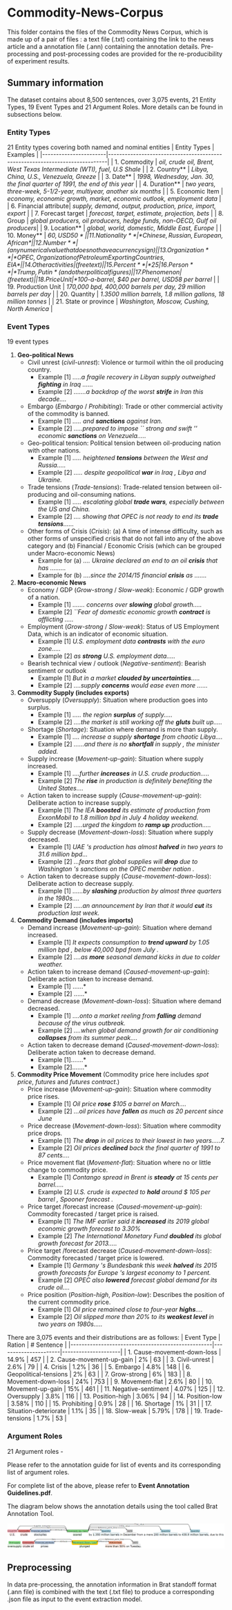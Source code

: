 # Commodity-News-Corpus

This folder contains the files of the Commodity News Corpus, which is made up of a pair of files : a text file (.txt) containing the link to the news article and a annotation file (.ann) containing the annotation details. Pre-processing and post-processing codes are provided for the re-producibility of experiment results.

## Summary information
The dataset contains about 8,500 sentences, over 3,075 events, 21 Entity Types, 19 Event Types and 21 Argument Roles. More details can be found in subsections below.

### Entity Types
21 Entity types covering both named and nominal entities
  |      Entity Types     |                                  Examples                                   |
  |-----------------------|-----------------------------------------------------------------------------|
  | 1. Commodity          | *oil, crude oil, Brent, West Texas Intermediate (WTI), fuel, U.S Shale*     | 
  | 2. Country**          | *Libya, China, U.S., Venezuela, Greeze*                                     |
  | 3. Date**             | *1998, Wednesday, Jan. 30, the final quarter of 1991, the end of this year* |
  | 4. Duration**         | *two years, three-week, 5-1/2-year, multiyear, another six months*          |
  | 5. Economic Item      | *economy, economic growth, market, economic outlook, employment data*       |
  | 6. Financial attribute| *supply, demand, output, production, price, import, export*                 |
  | 7. Forecast target    | *forecast, target, estimate, projection, bets*                              |
  | 8. Group              | *global producers, oil producers, hedge funds, non-OECD, Gulf oil producers*|
  | 9. Location**         | *global, world, domestic, Middle East, Europe*                              |
  | 10. Money**           | *$60, USD 50*                                                               |
  | 11. Nationality**     | *Chinese, Russian, European, African*                                       |
  | 12. Number**          | (any numerical value that does not have a currency sign)                    |
  | 13. Organization**    | *OPEC, Organization of Petroleum Exporting Countries, EIA*                  |
  | 14. Other activities  | (free text)                                                                 |
  | 15. Percent**         | *25%, 1.4 percent*                                                          |
  | 16. Person**          | *Trump, Putin* (and other political figures)                                |
  | 17. Phenomenon        | (free text)                                                                 |
  | 18. Price Unit        | *$100-a-barrel, $40 per barrel, USD58 per barrel*                           |
  | 19. Production Unit   | *170,000 bpd, 400,000 barrels per day, 29 million barrels per day*          |
  | 20. Quantity          | *1.3500 million barrels, 1.8 million gallons, 18 million tonnes*            |
  | 21. State or province | *Washington, Moscow, Cushing, North America*                                |
  
### Event Types
19 event types
  1. **Geo-political News**
      - Civil unrest (*civil-unrest*):  Violence or turmoil within the oil producing country.
        * Example [1] *.....a fragile recovery in Libyan supply outweighed **fighting** in Iraq ......*
        * Example [2] *.......a backdrop of the worst **strife** in Iran this decade....*
      - Embargo (*Embargo* / *Prohibiting*): Trade or other commercial activity of the commodity is banned.
        * Example [1] *..... and **sanctions** against Iran.*
        * Example [2] *.....prepared to impose `` strong and swift '' economic **sanctions** on Venezuela.....*
      - Geo-political tension: Political tension between oil-producing nation with other nations. 
        * Example [1] *..... heightened **tensions** between the West and Russia.....* 
        * Example [2] *..... despite geopolitical **war** in Iraq , Libya and Ukraine.*
      - Trade tensions (*Trade-tensions*): Trade-related tension between oil-producing and oil-consuming nations. 
        * Example [1] *..... escalating global **trade wars**, especially between the US and China.*
        * Example [2] *.... showing that OPEC is not ready to end its **trade tensions**......*
      - Other forms of Crisis (*Crisis*): (a) A time of intense difficulty, such as other forms of unspecified crisis that do not fall into any of the above category and (b) Financial / Economic Crisis (which can be grouped under Macro-economic News)
        * Example for (a) *.... Ukraine declared an end to an oil **crisis** that has .........*
        * Example for (b) *....since the 2014/15 financial **crisis** as .......*
  2. **Macro-economic News**
      - Economy / GDP (*Grow-strong* / *Slow-weak*): Economic / GDP growth of a nation.
        * Example [1] *....... concerns over **slowing** global growth.....*
        * Example [2] *``Fear of domestic economic growth **contract** is afflicting .....* 
      - Employment (*Grow-strong* / *Slow-weak*): Status of US Employment Data, which is an indicator of economic situation. 
        * Example [1] *U.S. employment data **contrasts** with the euro zone.....*
        * Example [2] *as **strong** U.S. employment data.....*
      - Bearish technical view / outlook (*Negative-sentiment*): Bearish sentiment or outlook
        * Example [1] *But in a market **clouded by uncertainties**.....*
        * Example [2] *....supply **concerns** would ease even more ......*
  3. **Commodity Supply (includes exports)**
      - Oversupply (*Oversupply*): Situation where production goes into surplus.
        * Example [1] *..... the region **surplus** of supply.....*
        * Example [2] *....the market is still working off the **gluts** built up.....*
      - Shortage (*Shortage*): Situation where demand is more than supply.
        * Example [1] *.... increase a supply **shortage** from chaotic Libya....*
        * Example [2] *......and there is no **shortfall** in supply , the minister added.*
      - Supply increase (*Movement-up-gain*): Situation where supply increased.
        * Example [1] *....further **increases** in U.S. crude production.....*
        * Example [2] *The **rise** in production is definitely benefiting the United States....*
      - Action taken to increase supply (*Cause-movement-up-gain*): Deliberate action to increase supply.
        * Example [1] *The IEA **boosted** its estimate of production from ExxonMobil to 1.8 million bpd in July 4 holiday weekend.*
        * Example [2] *.....urged the kingdom to **ramp up** production.....*
      - Supply decrease (*Movement-down-loss*): Situation where supply decreased.
        * Example [1] *UAE 's production has almost **halved** in two years to 31.6 million bpd...*
        * Example [2] *...fears that global supplies will **drop** due to Washington 's sanctions on the OPEC member nation .* 
      - Action taken to decrease supply (*Cause-movement-down-loss*): Deliberate action to decrease supply. 
        * Example [1] *......by **slashing** production by almost three quarters in the 1980s....*
        * Example [2] *.....an announcement by Iran that it would **cut** its production last week.*
  4. **Commodity Demand (includes imports)**
      - Demand increase (*Movement-up-gain*): Situation where demand increased.
        * Example [1] *It expects consumption to **trend upward** by 1.05 million bpd , below 40,000 bpd from July .*
        * Example [2] *....as **more** seasonal demand kicks in due to colder weather.*
      - Action taken to increase demand (*Caused-movement-up-gain*): Deliberate action taken to increase demand.
        * Example [1] ......*
        * Example [2] ......*
      - Demand decrease (*Movement-down-loss*): Situation where demand decreased.
        * Example [1] *....onto a market reeling from **falling** demand because of the virus outbreak.*
        * Example [2] *....when global demand growth for air conditioning **collapses** from its summer peak....*
      - Action taken to decrease demand (*Caused-movement-down-loss*): Deliberate action taken to decrease demand.
        * Example [1].......*
        * Example [2].......*
  5. **Commodity Price Movement** (Commodity price here includes *spot price*, *futures* and *futures contract*.)
      - Price increase (*Movement-up-gain*): Situation where commodity price rises.
        * Example [1] *Oil price **rose** $105 a barrel on March....*
        * Example [2] *...oil prices have **fallen** as much as 20 percent since June*
      - Price decrease (*Movement-down-loss*): Situation where commodity price drops.
        * Example [1] *The **drop** in oil prices to their lowest in two years.....7.*
        * Example [2] *Oil prices **declined** back the final quarter of 1991 to 87 cents....*
      - Price movement flat (*Movement-flat*): Situation where no or little change to commodity price.
        * Example [1] *Contango spread in Brent is **steady** at 15 cents per barrel.....*
        * Example [2] *U.S. crude is expected to **hold** around $ 105 per barrel , Spooner forecast .*
      - Price target /forecast increase (*Caused-movement-up-gain*): Commodity forecasted / target price is raised.
        * Example [1] *The IMF earlier said it **increased** its 2019 global economic growth forecast to 3.30%*
        * Example [2] *The International Monetary Fund **doubled** its global growth forecast for 2013.....*
      - Price target /forecast decrease (*Caused-movement-down-loss*): Commodity forecasted / target price is lowered.
        * Example [1] *Germany 's Bundesbank this week **halved** its 2015 growth forecasts for Europe 's largest economy to 1 percent.*
        * Example [2] *OPEC also **lowered** forecast global demand for its crude oil....*
      - Price position (*Position-high*, *Position-low*): Describes the position of the current commodity price.
        * Example [1] *Oil price remained close to four-year **highs**....*
        * Example [2] *Oil slipped more than 20% to its **weakest level** in two years on 1980s.....*

There are 3,075 events and their distributions are as follows:
  |      Event Type                                   |        Ration        |     # Sentence      |
  |---------------------------------------------------|----------------------|---------------------|
  | 1. Cause-movement-down-loss                       |        14.9%         |        457          |
  | 2. Cause-movement-up-gain                         |           2%         |         63          |
  | 3. Civil-unrest                                   |         2.6%         |         79          |
  | 4. Crisis                                         |         1.2%         |         36          |
  | 5. Embargo                                        |         4.8%         |        148          |
  | 6. Geopolitical-tensions                          |           2%         |         63          |
  | 7. Grow-strong                                    |           6%         |        183          |
  | 8. Movement-down-loss                             |          24%         |        753          |
  | 9. Movement-flat                                  |         2.6%         |         80          |
  | 10. Movement-up-gain                              |          15%         |        461          |
  | 11. Negative-sentiment                            |        4.07%         |        125          |
  | 12. Oversupply                                    |         3.8%         |        116          |
  | 13. Position-high                                 |        3.06%         |         94          |
  | 14. Position-low                                  |        3.58%         |        110          |
  | 15. Prohibiting                                   |         0.9%         |         28          |
  | 16. Shortage                                      |           1%         |         31          |
  | 17. Situation-deteriorate                         |         1.1%         |         35          |
  | 18. Slow-weak                                     |        5.79%         |        178          |
  | 19. Trade-tensions                                |         1.7%         |         53          |

### Argument Roles
21 Argument roles - 

Please refer to the annotation guide for list of events and its corresponding list of argument roles.

For complete list of the above, please refer to **Event Annotation Guidelines.pdf**.

The diagram below shows the annotation details using the tool called Brat Annotation Tool.

![Annotation](brat_annotation.png)


## Preprocessing
In data pre-processing, the annotation information in Brat standoff format (.ann file) is combined with the text (.txt file) to produce a corresponding .json file as input to the event extraction model.
